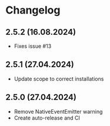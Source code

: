 # Changelog

## 2.5.2 (16.08.2024)

- Fixes issue #13

## 2.5.1 (27.04.2024)

- Update scope to correct installations

## 2.5.0 (27.04.2024)

- Remove NativeEventEmitter warning
- Create auto-release and CI
